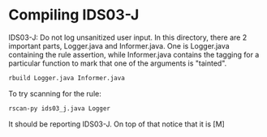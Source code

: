 # Compiling IDS03-J 

IDS03-J: Do not log unsanitized user input.
In this directory, there are 2 important parts, Logger.java and Informer.java. One is Logger.java containing the rule assertion, while Informer.java contains the tagging for a particular function to mark that one of the arguments is "tainted".

```bash
rbuild Logger.java Informer.java
```

To try scanning for the rule:
```bash
rscan-py ids03_j.java Logger
```

It should be reporting IDS03-J. On top of that notice that it is [M]

